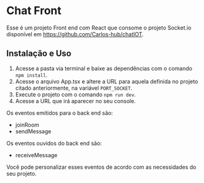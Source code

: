 # Chat Front
Esse é um projeto Front end com React que consome o projeto Socket.io disponível em https://github.com/Carlos-hub/chatIOT.

## Instalação e Uso
1. Acesse a pasta via terminal e baixe as dependências com o comando `npm install`.
2. Acesse o arquivo App.tsx e altere a URL para aquela definida no projeto citado anteriormente, na variável `PORT_SOCKET`.
3. Execute o projeto com o comando `npm run dev`.
4. Acesse a URL que irá aparecer no seu console.

Os eventos emitidos para o back end são:
- joinRoom
- sendMessage

Os eventos ouvidos do back end são:
- receiveMessage

Você pode personalizar esses eventos de acordo com as necessidades do seu projeto.
